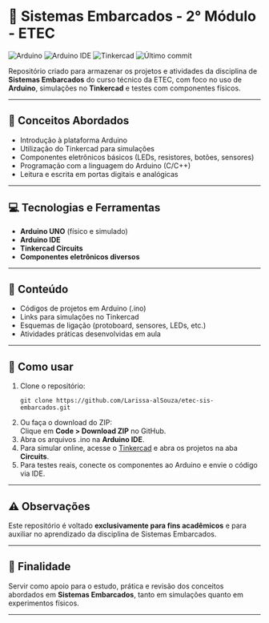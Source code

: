 <h1>🔌 Sistemas Embarcados - 2° Módulo - ETEC</h1>

<p>
  <img src="https://img.shields.io/badge/platform-Arduino-00979D?logo=arduino&logoColor=white" alt="Arduino" />
  <img src="https://img.shields.io/badge/IDE-Arduino%20IDE-00979D?logo=arduino&logoColor=white" alt="Arduino IDE" />
  <img src="https://img.shields.io/badge/simulator-Tinkercad-orange?logo=autodesk&logoColor=white" alt="Tinkercad" />
  <img src="https://img.shields.io/github/last-commit/Larissa-alSouza/etec-sistemas-embarcados" alt="Último commit" />
</p>

<p>
  Repositório criado para armazenar os projetos e atividades da disciplina de <strong>Sistemas Embarcados</strong> do curso técnico da ETEC, com foco no uso de <strong>Arduino</strong>, simulações no <strong>Tinkercad</strong> e testes com componentes físicos.
</p>

<hr />

<h2>📘 Conceitos Abordados</h2>
<ul>
  <li>Introdução à plataforma Arduino</li>
  <li>Utilização do Tinkercad para simulações</li>
  <li>Componentes eletrônicos básicos (LEDs, resistores, botões, sensores)</li>
  <li>Programação com a linguagem do Arduino (C/C++)</li>
  <li>Leitura e escrita em portas digitais e analógicas</li>
</ul>

<hr />

<h2>💻 Tecnologias e Ferramentas</h2>
<ul>
  <li><strong>Arduino UNO</strong> (físico e simulado)</li>
  <li><strong>Arduino IDE</strong></li>
  <li><strong>Tinkercad Circuits</strong></li>
  <li><strong>Componentes eletrônicos diversos</strong></li>
</ul>

<hr />

<h2>📂 Conteúdo</h2>
<ul>
  <li>Códigos de projetos em Arduino (.ino)</li>
  <li>Links para simulações no Tinkercad</li>
  <li>Esquemas de ligação (protoboard, sensores, LEDs, etc.)</li>
  <li>Atividades práticas desenvolvidas em aula</li>
</ul>

<hr />

<h2>🚀 Como usar</h2>
<ol>
  <li>
    Clone o repositório:
    <pre><code>git clone https://github.com/Larissa-alSouza/etec-sis-embarcados.git</code></pre>
  </li>
  <li>Ou faça o download do ZIP:<br />
    Clique em <strong>Code &gt; Download ZIP</strong> no GitHub.
  </li>
  <li>Abra os arquivos .ino na <strong>Arduino IDE</strong>.</li>
  <li>Para simular online, acesse o <a href="https://www.tinkercad.com/">Tinkercad</a> e abra os projetos na aba <strong>Circuits</strong>.</li>
  <li>Para testes reais, conecte os componentes ao Arduino e envie o código via IDE.</li>
</ol>

<hr />

<h2>⚠️ Observações</h2>
<p>Este repositório é voltado <strong>exclusivamente para fins acadêmicos</strong> e para auxiliar no aprendizado da disciplina de Sistemas Embarcados.</p>

<hr />

<h2>🎯 Finalidade</h2>
<p>Servir como apoio para o estudo, prática e revisão dos conceitos abordados em <strong>Sistemas Embarcados</strong>, tanto em simulações quanto em experimentos físicos.</p>

<hr />
